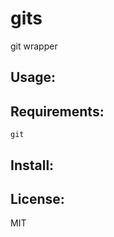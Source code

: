 gits
====
git wrapper

Usage:
------

Requirements:
-------------
`git`

Install:
--------

License:
--------
MIT
